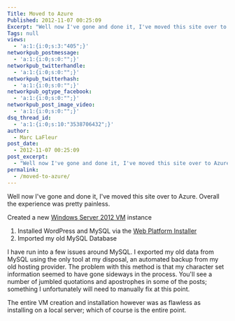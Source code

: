 ```yaml
---
Title: Moved to Azure
Published: 2012-11-07 00:25:09
Excerpt: "Well now I've gone and done it, I've moved this site over to Azure. Overall the experience was pretty painless."
Tags: null
views:
  - 'a:1:{i:0;s:3:"405";}'
networkpub_postmessage:
  - 'a:1:{i:0;s:0:"";}'
networkpub_twitterhandle:
  - 'a:1:{i:0;s:0:"";}'
networkpub_twitterhash:
  - 'a:1:{i:0;s:0:"";}'
networkpub_ogtype_facebook:
  - 'a:1:{i:0;s:0:"";}'
networkpub_post_image_video:
  - 'a:1:{i:0;s:0:"";}'
dsq_thread_id:
  - 'a:1:{i:0;s:10:"3538706432";}'
author:
  - Marc LaFleur
post_date:
  - 2012-11-07 00:25:09
post_excerpt:
  - "Well now I've gone and done it, I've moved this site over to Azure. Overall the experience was pretty painless."
permalink:
  - /moved-to-azure/
---
```

Well now I've gone and done it, I've moved this site over to Azure. Overall the experience was pretty painless.

Created a new <a href="http://www.windowsazure.com/en-us/home/scenarios/virtual-machines/">Windows Server 2012 VM</a> instance

<ol>
    <li>Installed WordPress and MySQL via the <a href="http://www.microsoft.com/web/downloads/platform.aspx">Web Platform Installer</a></li>
    <li>Imported my old MySQL Database</li>
</ol>

I have run into a few issues around MySQL. I exported my old data from MySQL using the only tool at my disposal, an automated backup from my old hosting provider. The problem with this method is that my character set information seemed to have gone sideways in the process. You'll see a number of jumbled quotations and apostrophes in some of the posts; something I unfortunately will need to manually fix at this point.

The entire VM creation and installation however was as flawless as installing on a local server; which of course is the entire point.